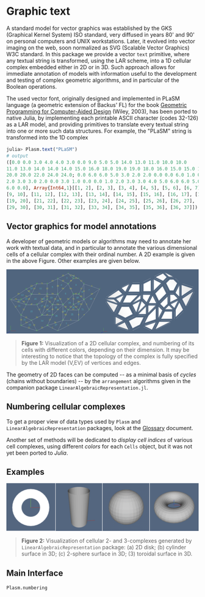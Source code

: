 # Graphic text

A standard model for vector graphics was established by the GKS (Graphical Kernel System) ISO standard, very diffused in years 80' and 90' on personal computers and UNIX workstations. Later, it evolved into vector imaging on the web, soon normalized as SVG (Scalable Vector Graphics) W3C standard. In this package we provide a vector `text`  primitive, where any textual string is transformed, using the LAR scheme, into a 1D cellular complex embedded either in 2D or in 3D. Such approach allows for immediate annotation of models with information useful to the development and testing of complex geometric algorithms, and in particular of the Boolean operations. 

The used vector font, originally designed and implemented in PLaSM language (a geometric extension of Backus' FL) for the book [Geometric Programming for Computer-Aided Design](https://onlinelibrary.wiley.com/doi/book/10.1002/0470013885) (Wiley, 2003), has been ported to native Julia, by implementing each printable ASCII character (codes 32-126)
as a LAR model, and providing primitives to translate every textual string into one or more such data structures. For example, the "PLaSM" string is transformed into the 1D complex 

```julia
julia> Plasm.text("PLaSM")
# output
([0.0 0.0 3.0 4.0 4.0 3.0 0.0 9.0 5.0 5.0 14.0 13.0 11.0 10.0 10.0 
11.0 13.0 14.0 14.0 14.0 15.0 16.0 18.0 19.0 19.0 18.0 16.0 15.0 15.0 16.0 18.0 19.0 
20.0 20.0 22.0 24.0 24.0; 0.0 6.0 6.0 5.0 3.0 2.0 2.0 0.0 0.0 6.0 1.0 0.0 0.0 1.0 
2.0 3.0 3.0 2.0 0.0 3.0 1.0 0.0 0.0 1.0 2.0 3.0 3.0 4.0 5.0 6.0 6.0 5.0 0.0 6.0 4.0 
6.0 0.0], Array{Int64,1}[[1, 2], [2, 3], [3, 4], [4, 5], [5, 6], [6, 7], [8, 9], 
[9, 10], [11, 12], [12, 13], [13, 14], [14, 15], [15, 16], [16, 17], [17, 18], [18, 11], 
[19, 20], [21, 22], [22, 23], [23, 24], [24, 25], [25, 26], [26, 27], [27, 28], [28, 29], 
[29, 30], [30, 31], [31, 32], [33, 34], [34, 35], [35, 36], [36, 37]])
```


## Vector graphics for model annotations

A developer of geometric models or algorithms may need to annotate her work with textual data, and in particular to annotate the various dimensional cells of a cellular complex with their ordinal number. A 2D example is given in the above Figure. Other examples are given below.

![](./images/numbering-1.png)
> **Figure 1:** Visualization of a 2D cellular complex, and numbering of its cells with different colors, depending on their dimension. It may be interesting to notice that the topology of the complex is fully specified by the LAR model (V,EV) of vertices and edges.

The geometry of 2D faces can be computed -- as a minimal basis of *cycles* (chains without boundaries) -- by the `arrangement` algorithms given in the companion package `LinearAlgebraicRepresentation.jl`.


## Numbering cellular complexes

To get a proper view of data types used by `Plasm` and `LinearAlgebraicRepresentation` packages, look at the
[Glossary](glossary.md) document.



Another set of methods will be dedicated to *display cell indices* of various cell complexes, using different *colors* for each `Cells` object, but it was not yet been ported to *Julia*.


## Examples


![](./images/mappings-2.png)
> **Figure 2:** Visualization of cellular 2- and 3-complexes generated by 
`LinearAlgebraicRepresentation` package: (a) 2D disk; (b) cylinder surface in 3D; (c) 2-sphere surface in 3D; (3) toroidal surface in 3D.


## Main Interface

```@docs
Plasm.numbering
```
